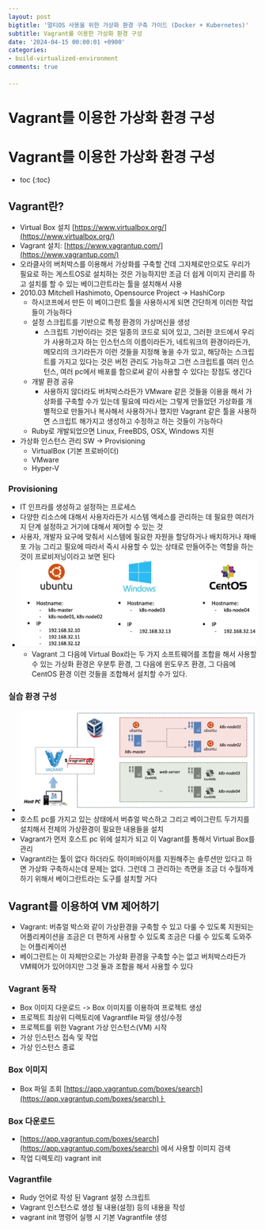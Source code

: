 ```yaml
---
layout: post
bigtitle: '멀티OS 사용을 위한 가상화 환경 구축 가이드 (Docker + Kubernetes)'
subtitle: Vagrant를 이용한 가상화 환경 구성
date: '2024-04-15 00:00:01 +0900'
categories:
- build-virtualized-environment
comments: true

---
```


# Vagrant를 이용한 가상화 환경 구성 

# Vagrant를 이용한 가상화 환경 구성

* toc
{:toc}

## Vagrant란?
+ Virtual Box 설치 [https://www.virtualbox.org/](https://www.virtualbox.org/)
+ Vagrant 설치: [https://www.vagrantup.com/](https://www.vagrantup.com/)
+ 오라클사의 버처박스를 이용해서 가상화를 구축할 건데 그자체로만으로도 우리가 필요로 하는 게스트OS로 설치하는 것은 가능하지만 조금 더 쉽게 이미지 관리를 하고 설치를 할 수 있는 베이그란트라는 툴을 설치해서 사용
+ 2010.03 Mitchell Hashimoto, Opensource Project -> HashiCorp
  + 하시코프에서 만든 이 베이그란트 툴을 사용하시게 되면 간단하게 이러한 작업들이 가능하다
  + 설정 스크립트를 기반으로 특정 환경의 가상머신을 생성
    + 스크립트 기반이라는 것은 일종의 코드로 되어 있고, 그러한 코드에서 우리가 사용하고자 하는 인스턴스의 이름이라든가, 네트워크의 환경이라든가, 메모리의 크기라든가 이런 것들을 지정해 놓을 수가 있고, 해당하는 스크립트를 가지고 있다는 것은 버전 관리도 가능하고 그런
      스크립트를 여러 인스턴스, 여러 pc에서 배포를 함으로써 같이 사용할 수 있다는 장점도 생긴다
  + 개발 환경 공유
    + 사용하지 않더라도 버처박스라든가 VMware 같은 것들을 이용을 해서 가상화를 구축할 수가 있는데 필요에 따라서는 그렇게 만들었던 가상화를 개별적으로 만들거나 복사해서 사용하거나 했지만 Vagrant 같은 툴을 사용하면 스크립트 해가지고 생성하고 수정하고 하는 것들이 가능하다
  + Ruby로 개발되었으면 Linux, FreeBDS, OSX, Windows 지원 
+ 가상화 인스턴스 관리 SW -> Provisioning
  + VirtualBox (기본 프로바이더)
  + VMware
  + Hyper-V

### Provisioning
+ IT 인프라를 생성하고 설정하는 프로세스
+ 다양한 리소스에 대해서 사용자라든가 시스템 액세스를 관리하는 데 필요한 여러가지 단계 설정하고 거기에 대해서 제어할 수 있는 것
+ 사용자, 개발자 요구에 맞춰서 시스템에 필요한 자원을 할당하거나 배치하거나 재배포 가능 그리고 필요에 따라서 즉시 사용할 수 있는 상태로 만들어주는 역할을 하는 것이 프로비저닝이라고 보면 된다 
+ ![Vagrant.png](../../../../assets/img/build-virtualized-environment/Vagrant.png)
  + Vagrant 그 다음에 Virtual Box라는 두 가지 소프트웨어를 조합을 해서 사용할 수 있는 가상화 환경은 우분투 환경, 그 다음에 윈도우즈 환경, 그 다음에 CentOS 환경 이런 것들을 조합해서 설치할 수가 있다.

### 실습 환경 구성
+ ![Vagrant_1.png](../../../../assets/img/build-virtualized-environment/Vagrant_1.png)
+ 호스트 pc를 가지고 있는 상태에서 버츄얼 박스하고 그리고 베이그란트 두가지를 설치해서 전체의 가상환경이 필요한 내용들을 설치
+ Vagrant가 먼저 호스트 pc 위에 설치가 되고 이 Vagrant를 통해서 Virtual Box를 관리
+ Vagrant라는 툴이 없다 하더라도 하이퍼바이저를 지원해주는 솔루션만 있다고 하면 가상화 구축하시는데 문제는 없다. 그런데 그 관리하는 측면을 조금 더 수월하게 하기 위해서 베이그란트라는 도구를 설치할 거다

## Vagrant를 이용하여 VM 제어하기
+ Vagrant: 버츄얼 박스와 같이 가상환경을 구축할 수 있고 다룰 수 있도록 지원되는 어플리케이션을 조금은 더 편하게 사용할 수 있도록 조금은 다룰 수 있도록 도와주는 어플리케이션
+ 베이그란트는 이 자체만으로는 가상화 환경을 구축할 수는 없고 버처박스라든가 VM웨어가 있어야지만 그것 둘과 조합을 해서 사용할 수 있다

### Vagrant 동작
+ Box 이미지 다운로드 -> Box 이미지를 이용하여 프로젝트 생성
+ 프로젝트 최상위 디렉토리에 Vagrantfile 파일 생성/수정
+ 프로젝트를 위한 Vagrant 가상 인스턴스(VM) 시작
+ 가상 인스턴스 접속 및 작업
+ 가상 인스턴스 종료

### Box 이미지
+ Box 파일 조회 [https://app.vagrantup.com/boxes/search](https://app.vagrantup.com/boxes/search)ㅏ

### Box 다운로드
+ [https://app.vagrantup.com/boxes/search](https://app.vagrantup.com/boxes/search) 에서 사용할 이미지 검색
+ 작업 디렉토리) vagrant init

### Vagrantfile
+ Rudy 언어로 작성 된 Vagrant 설정 스크립트
+ Vagrant 인스턴스로 생성 될 내용(설정) 등의 내용을 작성
+ vagrant init 명령어 실행 시 기본 Vagrantfile 생성 
